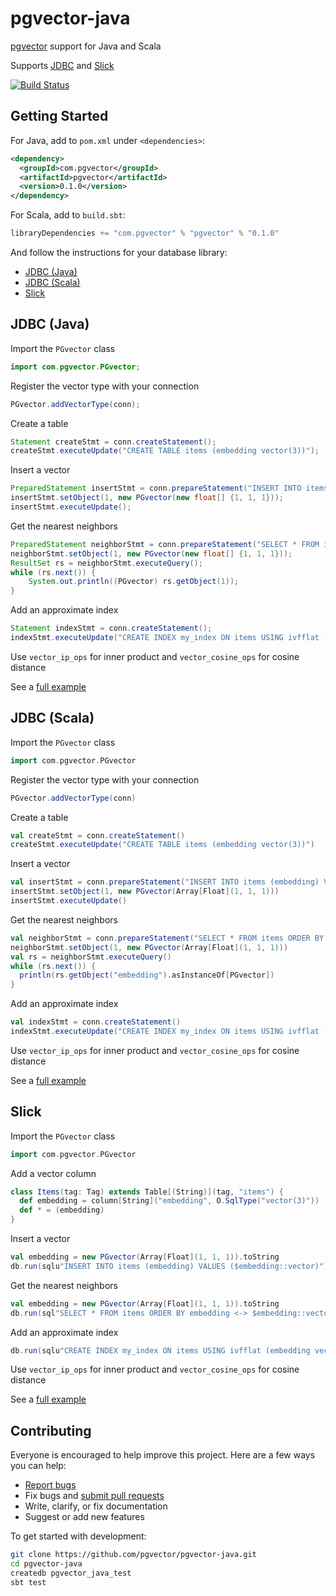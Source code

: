 # pgvector-java

[pgvector](https://github.com/pgvector/pgvector) support for Java and Scala

Supports [JDBC](https://docs.oracle.com/javase/tutorial/jdbc/basics/index.html) and [Slick](https://github.com/slick/slick)

[![Build Status](https://github.com/pgvector/pgvector-java/workflows/build/badge.svg?branch=master)](https://github.com/pgvector/pgvector-java/actions)

## Getting Started

For Java, add to `pom.xml` under `<dependencies>`:

```xml
<dependency>
  <groupId>com.pgvector</groupId>
  <artifactId>pgvector</artifactId>
  <version>0.1.0</version>
</dependency>
```

For Scala, add to `build.sbt`:

```sbt
libraryDependencies += "com.pgvector" % "pgvector" % "0.1.0"
```

And follow the instructions for your database library:

- [JDBC (Java)](#jdbc-java)
- [JDBC (Scala)](#jdbc-scala)
- [Slick](#slick)

## JDBC (Java)

Import the `PGvector` class

```java
import com.pgvector.PGvector;
```

Register the vector type with your connection

```java
PGvector.addVectorType(conn);
```

Create a table

```java
Statement createStmt = conn.createStatement();
createStmt.executeUpdate("CREATE TABLE items (embedding vector(3))");
```

Insert a vector

```java
PreparedStatement insertStmt = conn.prepareStatement("INSERT INTO items (embedding) VALUES (?)");
insertStmt.setObject(1, new PGvector(new float[] {1, 1, 1}));
insertStmt.executeUpdate();
```

Get the nearest neighbors

```java
PreparedStatement neighborStmt = conn.prepareStatement("SELECT * FROM items ORDER BY embedding <-> ? LIMIT 5");
neighborStmt.setObject(1, new PGvector(new float[] {1, 1, 1}));
ResultSet rs = neighborStmt.executeQuery();
while (rs.next()) {
    System.out.println((PGvector) rs.getObject(1));
}
```

Add an approximate index

```java
Statement indexStmt = conn.createStatement();
indexStmt.executeUpdate("CREATE INDEX my_index ON items USING ivfflat (embedding vector_l2_ops)");
```

Use `vector_ip_ops` for inner product and `vector_cosine_ops` for cosine distance

See a [full example](src/test/java/com/pgvector/JDBCJava.java)

## JDBC (Scala)

Import the `PGvector` class

```scala
import com.pgvector.PGvector
```

Register the vector type with your connection

```scala
PGvector.addVectorType(conn)
```

Create a table

```scala
val createStmt = conn.createStatement()
createStmt.executeUpdate("CREATE TABLE items (embedding vector(3))")
```

Insert a vector

```scala
val insertStmt = conn.prepareStatement("INSERT INTO items (embedding) VALUES (?)")
insertStmt.setObject(1, new PGvector(Array[Float](1, 1, 1)))
insertStmt.executeUpdate()
```

Get the nearest neighbors

```scala
val neighborStmt = conn.prepareStatement("SELECT * FROM items ORDER BY embedding <-> ? LIMIT 5")
neighborStmt.setObject(1, new PGvector(Array[Float](1, 1, 1)))
val rs = neighborStmt.executeQuery()
while (rs.next()) {
  println(rs.getObject("embedding").asInstanceOf[PGvector])
}
```

Add an approximate index

```scala
val indexStmt = conn.createStatement()
indexStmt.executeUpdate("CREATE INDEX my_index ON items USING ivfflat (embedding vector_l2_ops)")
```

Use `vector_ip_ops` for inner product and `vector_cosine_ops` for cosine distance

See a [full example](src/test/scala/com/pgvector/JDBCScala.scala)

## Slick

Import the `PGvector` class

```scala
import com.pgvector.PGvector
```

Add a vector column

```scala
class Items(tag: Tag) extends Table[(String)](tag, "items") {
  def embedding = column[String]("embedding", O.SqlType("vector(3)"))
  def * = (embedding)
}
```

Insert a vector

```scala
val embedding = new PGvector(Array[Float](1, 1, 1)).toString
db.run(sqlu"INSERT INTO items (embedding) VALUES ($embedding::vector)")
```

Get the nearest neighbors

```scala
val embedding = new PGvector(Array[Float](1, 1, 1)).toString
db.run(sql"SELECT * FROM items ORDER BY embedding <-> $embedding::vector LIMIT 5".as[(String)])
```

Add an approximate index

```scala
db.run(sqlu"CREATE INDEX my_index ON items USING ivfflat (embedding vector_l2_ops)")
```

Use `vector_ip_ops` for inner product and `vector_cosine_ops` for cosine distance

See a [full example](src/test/scala/com/pgvector/Slick.scala)

## Contributing

Everyone is encouraged to help improve this project. Here are a few ways you can help:

- [Report bugs](https://github.com/pgvector/pgvector-java/issues)
- Fix bugs and [submit pull requests](https://github.com/pgvector/pgvector-java/pulls)
- Write, clarify, or fix documentation
- Suggest or add new features

To get started with development:

```sh
git clone https://github.com/pgvector/pgvector-java.git
cd pgvector-java
createdb pgvector_java_test
sbt test
```
